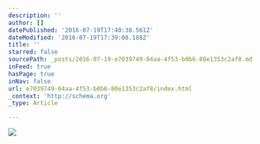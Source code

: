 ```yaml
---
description: ''
author: []
datePublished: '2016-07-19T17:40:38.561Z'
dateModified: '2016-07-19T17:39:08.188Z'
title: ''
starred: false
sourcePath: _posts/2016-07-19-e7039749-04aa-4f53-b0b6-80e1353c2af8.md
inFeed: true
hasPage: true
inNav: false
url: e7039749-04aa-4f53-b0b6-80e1353c2af8/index.html
_context: 'http://schema.org'
_type: Article

---
```

![](https://the-grid-user-content.s3-us-west-2.amazonaws.com/f3dbca14-74a6-49e1-87fc-e876f6cb4bfa.jpg)
